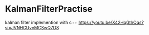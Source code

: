 # KalmanFilterPractise
kalman filter implemention with c++
https://youtu.be/X42HqGthOqs?si=JVNHCUvvMCSwQ7D8
